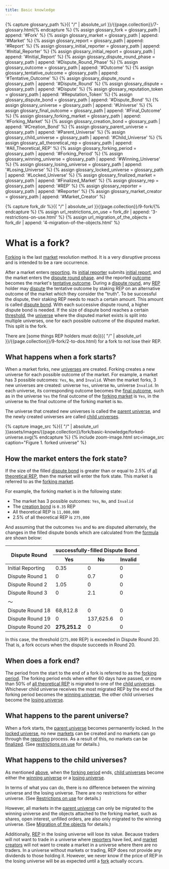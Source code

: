 ```yaml
---
title: Basic knowledge
---
```


{% capture glossary_path %}{{ "/" | absolute_url }}/{{page.collection}}/7-glossary.html{% endcapture %}
{% assign glossary_fork = glossary_path | append: '#Fork' %}
{% assign glossary_market = glossary_path | append: '#Market' %}
{% assign glossary_report = glossary_path | append: '#Report' %}
{% assign glossary_initial_reporter = glossary_path | append: '#Initial_Reporter' %}
{% assign glossary_initial_report = glossary_path | append: '#Initial_Report' %}
{% assign glossary_dispute_round_phase = glossary_path | append: '#Dispute_Round_Phase' %}
{% assign glossary_outcome = glossary_path | append: '#Outcome' %}
{% assign glossary_tentative_outcome = glossary_path | append: '#Tentative_Outcome' %}
{% assign glossary_dispute_round = glossary_path | append: '#Dispute_Round' %}
{% assign glossary_dispute = glossary_path | append: '#Dispute' %}
{% assign glossary_reputation_token = glossary_path | append: '#Reputation_Token' %}
{% assign glossary_dispute_bond = glossary_path | append: '#Dispute_Bond' %}
{% assign glossary_universe = glossary_path | append: '#Universe' %}
{% assign glossary_final_outcome = glossary_path | append: '#Final_Outcome' %}
{% assign glossary_forking_market = glossary_path | append: '#Forking_Market' %}
{% assign glossary_creation_bond = glossary_path | append: '#Creation_Bond' %}
{% assign glossary_parent_universe = glossary_path | append: '#Parent_Universe' %}
{% assign glossary_child_universe = glossary_path | append: '#Child_Universe' %}
{% assign glossary_all_theoretical_rep = glossary_path | append: '#All_Theoretical_REP' %}
{% assign glossary_forking_period = glossary_path | append: '#Forking_Period' %}
{% assign glossary_winning_universe = glossary_path | append: '#Winning_Universe' %}
{% assign glossary_losing_universe = glossary_path | append: '#Losing_Universe' %}
{% assign glossary_locked_universe = glossary_path | append: '#Locked_Universe' %}
{% assign glossary_finalized_market = glossary_path | append: '#Finalized_Market' %}
{% assign glossary_rep = glossary_path | append: '#REP' %}
{% assign glossary_reporter = glossary_path | append: '#Reporter' %}
{% assign glossary_market_creator = glossary_path | append: '#Market_Creator' %}

{% capture fork_dir %}{{ "/" | absolute_url }}{{page.collection}}/9-fork/{% endcapture %}
{% assign url_restrictions_on_use = fork_dir | append: '3-restrictions-on-use.html' %}
{% assign url_migration_of_the_objects = fork_dir | append: '4-migration-of-the-objects.html' %}

# What is a fork?
[Forking]({{glossary_fork}}) is the last [market]({{glossary_market}}) resolution method. It is a very disruptive process and is intended to be a rare occurrence.

After a market enters [reporting]({{glossary_report}}), its [initial reporter]({{glossary_initial_reporter}}) submits [initial report]({{glossary_initial_report}}), and the market enters the [dispute round phase]({{glossary_dispute_round_phase}}). and the reported [outcome]({{glossary_outcome}}) becomes the market's [tentative outcome]({{glossary_tentative_outcome}}).
During a [dispute round]({{glossary_dispute_round}}), any [REP]({{glossary_reputation_token}}) holder may [dispute]({{glossary_dispute}}) the tentative outcome by staking REP on an alternative outcome of the market which they consider the "truth". To be successful the dispute, their staking REP needs to reach a certain amount. This amount is called [dispute bond]({{glossary_dispute_bond}}). With each successive dispute round, a higher dispute bond is needed. If the size of dispute bond reaches a certain [threshold](#how-the-market-enters-the-fork-state), the [universe]({{glossary_universe}}) where the disputed market exists is split into multiple universes, one for each possible outcome of the disputed market. This split is the fork.

There are [some things REP holders must do]({{ "/" | absolute_url }}/{{page.collection}}/9-fork/2-to-dos.html) for a fork to not lose their REP.

## What happens when a fork starts?
When a market forks, new [universes]({{glossary_universe}}) are created. Forking creates a new universe for each possible outcome of the market. For example, a market has 3 possible outcomes: `Yes`, `No`, and `Invalid`. When the market forks, 3 new universes are created: universe `Yes`, universe `No`, universe `Invalid`. In each universe, its corresponding outcome becomes the [final outcome]({{glossary_final_outcome}}), such as in the universe `Yes` the final outcome of the [forking market]({{glossary_forking_market}}) is `Yes`, in the universe `No` the final outcome of the forking market is `No`.

The universe that created new universes is called the [parent universe]({{glossary_parent_universe}}), and the newly created universes are called [child universes]({{glossary_child_universe}}).

{% capture image_src %}{{ "/" | absolute_url }}assets/images/{{page.collection}}/fork/basic-knowledge/forked-universe.svg{% endcapture %}
{% include zoom-image.html src=image_src caption="Figure 1. forked universe" %}

## How the market enters the fork state?
If the size of the filled [dispute bond]({{glossary_dispute_bond}}) is greater than or equal to 2.5% of [all theoretical REP]({{glossary_all_theoretical_rep}}), then the market will enter the fork state. This market is referred to as the [forking market]({{glossary_forking_market}}).

For example, the forking market is in the following state:
 - The market has 3 possible outcomes: `Yes`, `No`, and `Invalid`
 - The [creation bond]({{glossary_creation_bond}}) is `0.35` REP
 - All theoretical REP is `11,000,000`
 - 2.5% of all theoretical REP is `275,000`

And assuming that the outcomes `Yes` and `No` are disputed alternately, the changes in the filled dispute bonds which are calculated from the [formula]({{glossary_dispute_bond}}) are shown below:
<table>
  <thead>
    <tr>
      <th rowspan="2" colspan="1" class="center">Dispute Round</th>
      <th rowspan="1" colspan="3" class="center">successfully-filled Dispute Bond</th>
    </tr>
    <tr>
      <th rowspan="1" colspan="1" class="center">Yes</th>
      <th rowspan="1" colspan="1" class="center">No</th>
      <th rowspan="1" colspan="1" class="center">Invalid</th>
    </tr>
  </thead>
  <tbody>
  <tr>
    <td class="center" >Initial Reporting</td>
    <td class="right" >0.35</td>
    <td class="right" >0</td>
    <td class="right" >0</td>
  </tr>
  <tr>
    <td class="center" >Dispute Round 1</td>
    <td class="right" >0</td>
    <td class="right" >0.7</td>
    <td class="right" >0</td>
  </tr>
  <tr>
    <td class="center" >Dispute Round 2</td>
    <td class="right" >1.05</td>
    <td class="right" >0</td>
    <td class="right" >0</td>
  </tr>
  <tr>
    <td class="center" >Dispute Round 3</td>
    <td class="right" >0</td>
    <td class="right" >2.1</td>
    <td class="right" >0</td>
  </tr>
  <tr>
    <td  rowspan="1" colspan="4" class="center" >〜</td>
  </tr>
  <tr>
    <td class="center" >Dispute Round 18</td>
    <td class="right" >68,812.8</td>
    <td class="right" >0</td>
    <td class="right" >0</td>
  </tr>
  <tr>
    <td class="center" >Dispute Round 19</td>
    <td class="right" >0</td>
    <td class="right" >137,625.6</td>
    <td class="right" >0</td>
  </tr>
  <tr>
    <td class="center" >Dispute Round 20</td>
    <td class="right" ><b>275,251.2</b></td>
    <td class="right" >0</td>
    <td class="right" >0</td>
  </tr>
  </tbody>
 </table>

In this case, the threshold (`275,000` REP) is exceeded in Dispute Round 20. That is, a fork occurs when the dispute succeeds in Round 20.

## When does a fork end?
The period from the start to the end of a fork is referred to as the [forking period]({{glossary_forking_period}}). The forking period ends when either 60 days have passed, or more than 50% of [all theoretical REP]({{glossary_all_theoretical_rep}}) is migrated to one of the [child universes]({{glossary_child_universe}}). Whichever child universe receives the most migrated REP by the end of the forking period becomes the [winning universe]({{glossary_winning_universe}}), the other child universes become the [losing universe]({{glossary_losing_universe}}).

## What happens to the parent universe?
When a fork starts, the [parent universe]({{glossary_parent_universe}}) becomes permanently locked. In the [locked universe]({{glossary_locked_universe}}), no new [markets]({{glossary_market}}) can be created and no markets can go through the [reporting]({{glossary_report}}) process. As a result of this, no markets can be [finalized](glossary_finalized_market). (See [restrictions on use]({{url_restrictions_on_use}}) for details.)

## What happens to the child universes?
As mentioned [above](#when-does-a-fork-end), when the [forking period]({{glossary_forking_period}}) ends, [child universes]({{glossary_child_universe}}) become either the [winning universe]({{glossary_winning_universe}}) or a [losing universe]({{glossary_losing_universe}}).

In terms of what you can do, there is no difference between the winning universe and the losing universe. There are no restrictions for either universe. (See [Restrictions on use]({{url_restrictions_on_use}}) for details.)

However, all markets in the [parent universe]({{glossary_parent_universe}}) can only be migrated to the winning universe and the objects attached to the forking market, such as shares, open interest, unfilled orders, are also only migrated to the winning universe. (See [Migration of the objects]({{url_migration_of_the_objects}}) for details.)

Additionally, [REP]({{glossary_rep}}) in the losing universe will lose its value. Because traders will not want to trade in a universe where [reporters]({{glossary_reporter}}) have lied, and [market creators]({{glossary_market_creator}}) will not want to create a market in a universe where there are no traders. In a universe without markets or trading, REP does not provide any dividends to those holding it. However, we never know if the price of REP in the losing universe will be as expected until a [fork]({{glossary_fork}}) actually occurs.
